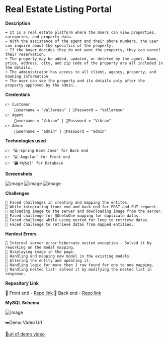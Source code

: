 # **Real Estate Listing Portal**


**Description**

    ➡️ It is a real estate platform where the Users can view properties, categories, and property data.
    ➡️ With the assistance of the agent and their phone numbers, the user can inquire about the specifics of the property.
    ➡️ If the buyer decides they do not want the property, they can cancel their reservation.
    ➡️ The property may be added, updated, or deleted by the agent. Name, price, address, city, and zip code of the property are all included in the details.
    ➡️ The administrator has access to all client, agency, property, and booking information.
    ➡️ The user can see the property and its details only after the property approved by the admin..


**Credentials**

    👉 Customer 
        📧username = "Vallarasu" | 🔐Password = "Vallarasu"
    👉 Agent 
        📧username = "Vikram" | 🔐Password = "Vikram"
    👉 Admin 
        📧username = "admin" | 🔐Password = "admin"


**Technologies used**

    👉 '💻-Spring Boot Java' for Back end
    👉 '💻-Angular' for Front end 
    👉 '🗃️-MySql' for Database 


**Screenshots**

![image](https://github.com/vallarasuSJ/real-estate/assets/145537953/85d95111-a02b-463f-96bb-5fd4ec200f52)
![image](https://github.com/vallarasuSJ/real-estate/assets/145537953/be182791-357f-4416-aec6-b6168cfe68ec)
![image](https://github.com/vallarasuSJ/real-estate/assets/145537953/0da5e679-fee2-45b6-8a76-edbcd63c7201)











**Challenges**

    🔴 Faced challenges in creating and mapping the entites.
    🔴 While integrating front end and back end for POST and PUT request.
    🔴 Uploading image to the server and downloading image from the server.
    🔴 Faced challenge for @OnetoOne mapping for duplicate datas.
    🔴 Faced challenge while using nested for loop to retrieve datas.
    🔴 Faced challenge to retrieve datas from mapped entities.


**Hardest Errors** 

    🚩 Internal server error hibernate nested exception - Solved it by reworking on the modal mapping.
    🚩 Displaying image in the page.
    🚩 Handling and mapping new model in the existing modals.
    🚩 Altering the entity and updating it.
    🚩 Handling logic for more than 1 row found for one to one mapping.
    🚩 Handling nested list- solved it by modifying the nested list in response.
    


**Repository Link**

🔗 Front end - [Repo link](https://github.com/vallarasuSJ/real-estate)
🔗 Back end - [Repo link](https://github.com/vallarasuSJ/Spring-Boot-real-estate-API)

**MySQL Schema**

![image](https://github.com/vallarasuSJ/real-estate/assets/145537953/0f4beb58-8f90-45ac-a1dd-5685e221dc7f)
 


➡️Demo Video Url

🔗[url of demo video](https://drive.google.com/file/d/1HMpEqcWZABdELfSKdWmkM2RCiXzEKoHx/view?usp=sharing)
  
  
  
  
